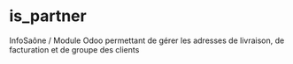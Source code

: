 is_partner
==========

InfoSaône / Module Odoo permettant de gérer les adresses de livraison, de facturation et de groupe des clients
